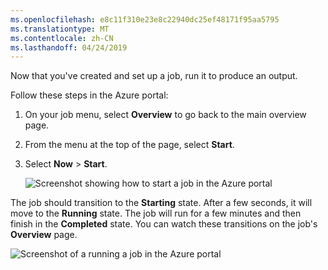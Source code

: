 ```yaml
---
ms.openlocfilehash: e8c11f310e23e8c22940dc25ef48171f95aa5795
ms.translationtype: MT
ms.contentlocale: zh-CN
ms.lasthandoff: 04/24/2019
---
```

Now that you've created and set up a job, run it to produce an output. 

Follow these steps in the Azure portal:

1. On your job menu, select **Overview** to go back to the main overview page.
1. From the menu at the top of the page, select **Start**.
1. Select **Now** > **Start**.

    ![Screenshot showing how to start a job in the Azure portal](../media/7-run-job.png)

The job should transition to the **Starting** state. After a few seconds, it will move to the **Running** state. The job will run for a few minutes and then finish in the **Completed** state. You can watch these transitions on the job's **Overview** page.

![Screenshot of a running a job in the Azure portal](../media/7-running-job.png)